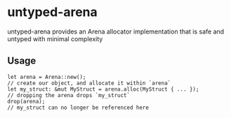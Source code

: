 # untyped-arena

untyped-arena provides an Arena allocator implementation that is safe and untyped with minimal complexity

## Usage

```
let arena = Arena::new();
// create our object, and allocate it within `arena`
let my_struct: &mut MyStruct = arena.alloc(MyStruct { ... });
// dropping the arena drops `my_struct`
drop(arena);
// my_struct can no longer be referenced here
```